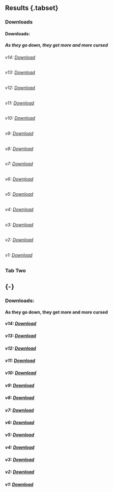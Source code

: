 ## Results {.tabset}

### Downloads
#### Downloads:
##### As they go down, they get more and more cursed

###### v14: [Download](https://github.com/BuffoonSpoon/cheesemod/blob/mod-downloads/bluecheesefinal.jar?raw=true)
###### v13: [Download](https://github.com/BuffoonSpoon/cheesemod/blob/mod-downloads/bluecheesev13.jar?raw=true)
###### v12: [Download](https://github.com/BuffoonSpoon/cheesemod/blob/mod-downloads/bluecheesev12.jar?raw=true)
###### v11: [Download](https://github.com/BuffoonSpoon/cheesemod/blob/mod-downloads/bluecheesev11.jar?raw=true)
###### v10: [Download](https://github.com/BuffoonSpoon/cheesemod/blob/mod-downloads/bluecheesev10.jar?raw=true)
###### v9: [Download](https://github.com/BuffoonSpoon/cheesemod/blob/mod-downloads/bluecheesev9.jar?raw=true)
###### v8: [Download](https://github.com/BuffoonSpoon/cheesemod/blob/mod-downloads/bluecheesev8.jar?raw=true)
###### v7: [Download](https://github.com/BuffoonSpoon/cheesemod/blob/mod-downloads/bluecheesev7.jar?raw=true)
###### v6: [Download](https://github.com/BuffoonSpoon/cheesemod/blob/mod-downloads/bluecheesev6.jar?raw=true)
###### v5: [Download](https://github.com/BuffoonSpoon/cheesemod/blob/mod-downloads/bluecheesev5.jar?raw=true)
###### v4: [Download](https://github.com/BuffoonSpoon/cheesemod/blob/mod-downloads/bluecheesev4.jar?raw=true)
###### v3: [Download](https://github.com/BuffoonSpoon/cheesemod/blob/mod-downloads/bluecheesev3.jar?raw=true)
###### v2: [Download](https://github.com/BuffoonSpoon/cheesemod/blob/mod-downloads/bluecheesev2.jar?raw=true)
###### v1: [Download](https://github.com/BuffoonSpoon/cheesemod/blob/mod-downloads/bluecheesev1.jar?raw=true)
### Tab Two

## {-}

### Downloads:
#### As they go down, they get more and more cursed

##### v14: [Download](https://github.com/BuffoonSpoon/cheesemod/blob/mod-downloads/bluecheesefinal.jar?raw=true)
##### v13: [Download](https://github.com/BuffoonSpoon/cheesemod/blob/mod-downloads/bluecheesev13.jar?raw=true)
##### v12: [Download](https://github.com/BuffoonSpoon/cheesemod/blob/mod-downloads/bluecheesev12.jar?raw=true)
##### v11: [Download](https://github.com/BuffoonSpoon/cheesemod/blob/mod-downloads/bluecheesev11.jar?raw=true)
##### v10: [Download](https://github.com/BuffoonSpoon/cheesemod/blob/mod-downloads/bluecheesev10.jar?raw=true)
##### v9: [Download](https://github.com/BuffoonSpoon/cheesemod/blob/mod-downloads/bluecheesev9.jar?raw=true)
##### v8: [Download](https://github.com/BuffoonSpoon/cheesemod/blob/mod-downloads/bluecheesev8.jar?raw=true)
##### v7: [Download](https://github.com/BuffoonSpoon/cheesemod/blob/mod-downloads/bluecheesev7.jar?raw=true)
##### v6: [Download](https://github.com/BuffoonSpoon/cheesemod/blob/mod-downloads/bluecheesev6.jar?raw=true)
##### v5: [Download](https://github.com/BuffoonSpoon/cheesemod/blob/mod-downloads/bluecheesev5.jar?raw=true)
##### v4: [Download](https://github.com/BuffoonSpoon/cheesemod/blob/mod-downloads/bluecheesev4.jar?raw=true)
##### v3: [Download](https://github.com/BuffoonSpoon/cheesemod/blob/mod-downloads/bluecheesev3.jar?raw=true)
##### v2: [Download](https://github.com/BuffoonSpoon/cheesemod/blob/mod-downloads/bluecheesev2.jar?raw=true)
##### v1: [Download](https://github.com/BuffoonSpoon/cheesemod/blob/mod-downloads/bluecheesev1.jar?raw=true)

